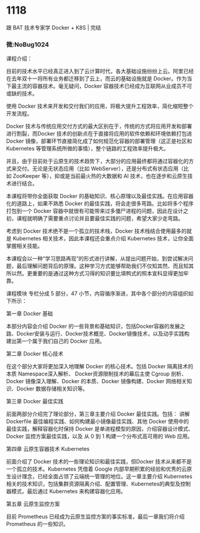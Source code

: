# 1118
跟 BAT 技术专家学 Docker + K8S | 完结
### 微:NoBug1024 


课程介绍：

目前的技术水平已经真正进入到了云计算时代，各大基础设施纷纷上云。阿里已经在去年双十一将所有业务都迁移到了云上，而云的基础设施就是 Docker。作为当下最主流的容器技术。毫无疑问，Docker 容器技术已经成为互联网从业成员不可或缺的技术。

使用 Docker 技术来开发和交付我们的应用，将极大提升工程效率，简化缩短整个开发流程。

Docker 技术与传统应用交付方式的最大区别在于，传统的方式将应用开发和部署进行割裂，而Docker 技术的创新点在于直接将应用的软件依赖和环境依赖打包进 Docker 镜像，部署环节直接简化成了如何规范化容器的部署管理（这正是社区和 Kubernetes 等管理系统所做的事情），整个链路的工程效率提升极大。

并且，由于目前处于云原生的技术趋势下，大部分的应用最终都将通过容器化的方式来交付。无论是无状态应用（比如 WebServer），还是分布式有状态应用（比如 ZooKeeper 等），抑或是当前最火热的大数据和 AI 技术，也在逐步和云原生技术进行结合。

本课程将带你全面获取 Docker 的基础知识、核心原理以及最佳实践。在应用容器化的道路上，如果不熟悉 Docker 的最佳实践，将会走很多弯路。比如将多个程序打包到一个 Docker 容器中就很有可能带来过多僵尸进程的问题，因此在设计之初，课程就明确了需要重点讨论并且要最佳实践的问题，希望大家少走弯路。

考虑到 Docker 技术绝不是一个孤立的技术栈，Docker 技术栈结合使用最多的就是 Kubernetes 相关技术，因此本课程还会重点介绍 Kubernetes 技术，让你全面掌握相关技能。

本课程会以一种“学习思路再现”的形式进行讲解，从提出问题开始，到尝试解决问题，最后理解问题背后的原理。这种学习方式能够帮助我们不仅知其然、而且知其所以然。更重要的是通过这种方式习得的知识要比填鸭式的照本宣科显得更加牢靠。

课程模块
专栏分成 5 部分，47 小节，内容循序渐进，其中各个部分的内容组织如下所示：

第一章 Docker 基础

本部分内容会介绍 Docker 的一些背景和基础知识，包括Docker容器的发展之路、Docker安装与运行、Docker技术概览、Docker镜像技术，以及动手实践构建出第一个属于我们自己的 Docker 应用。

第二章 Docker 核心技术

在这个部分大家将更加深入地理解 Docker 的核心技术。包括 Docker 隔离技术的本质 Namespace深入解析、 Docker资源限制技术的幕后主使 Cgroup 剖析、 Docker 镜像深入理解、Docker 的本质、Docker 镜像构建、Docker 网络相关知识、Docker 数据存储相关知识等。

第三章 Docker 最佳实践

前面两部分介绍完了理论部分，第三章主要介绍 Docker 最佳实践。包括：
讲解Dockerfile 最佳编程实践、如何构建最小镜像最佳实践、其他 Docker 使用中的最佳实践，解释容器化时保持 Docker 是单进程模型的原因，介绍容器设计模式、 Docker 监控方案最佳实践，以及 从 0 到 1 构建一个分布式高可用的 Web 应用。

第四章 云原生容器技术 Kubernetes

前面介绍了 Docker 技术的一些理论知识和最佳实践，但Docker 技术从来都不是一个孤立的技术。Kubernetes 凭借着 Google 内部早期积累的经验和优秀的云原生设计理念，已经全面占领了云端统一管理的地位。这一章主要介绍 Kubernetes 相关的技术知识，包括集群资源隔离介绍、配置管理、Kubernetes的典型及控制器模式，最后通过 Kubernetes 来构建容器化应用。

第五章 云原生监控方案

目前 Prometheus 已经成为云原生监控方案的事实标准，最后一章我们将介绍 Prometheus 的一些知识。
